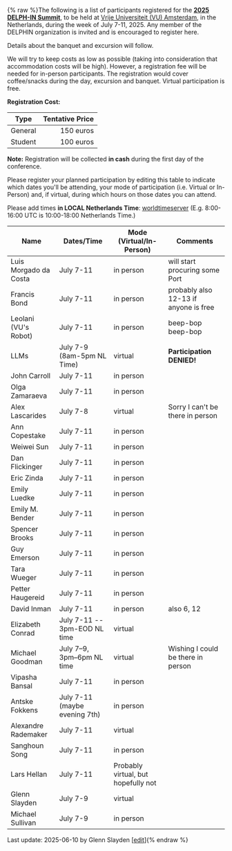 {% raw %}The following is a list of participants registered for the [**2025 DELPH-IN Summit**](https://delph-in.github.io/docs/summits/AmsterdamTop), to be held at [Vrije Universiteit (VU) Amsterdam](https://vu.nl/en), in the Netherlands, during the week of July 7-11, 2025.  Any member of the DELPHIN organization is invited and is encouraged to register here.

Details about the banquet and excursion will follow.

We will try to keep costs as low as possible (taking into consideration that accommodation costs will be high). However, a registration fee will be needed for in-person participants. The registration would cover coffee/snacks during the day, excursion and banquet. Virtual participation is free.

**Registration Cost:**

| Type    | Tentative Price |
|---------|----------------:|
| General | 150 euros       |
| Student | 100 euros       |

**Note:** Registration will be collected **in cash** during the first day of the conference. 

Please register your planned participation by editing this table to indicate which dates you'll
be attending, your mode of participation (i.e. Virtual or In-Person) and, if virtual, during which hours on those dates you can attend.

Please add times **in LOCAL Netherlands Time**:
[worldtimeserver](https://www.worldtimeserver.com/meeting-planner-times.aspx?Day=7&Mon=7&Y=2024&L0=UTC&L1=NL&L2=SG&L3=BR-RJ&L4=US-WA&L5=&L6=&L7=) (E.g. 8:00-16:00 UTC is 10:00-18:00 Netherlands Time.)

| Name | Dates/Time | Mode (Virtual/In-Person) | Comments |
|-------|------|-----|---------|
|Luis Morgado da Costa|July 7-11|in person | will start procuring some Port |
|Francis Bond|July 7-11 | in person |probably also 12-13 if anyone is free|
|Leolani (VU's Robot)|July 7-11| in person | beep-bop beep-bop |
|LLMs |July 7-9 (8am-5pm NL Time)| virtual | **Participation DENIED!** |
|John Carroll|July 7-11|in person | |
|Olga Zamaraeva|July 7-11|in person | |
|Alex Lascarides| July 7-8| virtual | Sorry I can't be there in person |
|Ann Copestake|July 7-11|in person | |
|Weiwei Sun|July 7-11|in person| |
|Dan Flickinger|July 7-11|in person | |
|Eric Zinda|July 7-11|in person | |
|Emily Luedke|July 7-11|in person | |
|Emily M. Bender|July 7-11|in person| |
|Spencer Brooks|July 7-11|in person | |
|Guy Emerson|July 7-11|in person||
|Tara Wueger|July 7-11|in person||
|Petter Haugereid|July 7-11|in person||
|David Inman|July 7-11|in person|also 6, 12|
|Elizabeth Conrad|July 7-11 -- 3pm-EOD NL time|virtual| |
|Michael Goodman|July 7&ndash;9, 3pm&ndash;6pm NL time|virtual| Wishing I could be there in person |
|Vipasha Bansal|July 7-11|in person||
|Antske Fokkens| July 7-11 (maybe evening 7th)|in person||
|Alexandre Rademaker| July 7-11|virtual||
|Sanghoun Song|July 7-11|in person||
|Lars Hellan | July 7-11 | Probably virtual, but hopefully not ||
|Glenn Slayden| July 7-9 | virtual ||
|Michael Sullivan | July 7-9 | in person ||

Last update: 2025-06-10 by Glenn Slayden [[edit](https://github.com/delph-in/docs/wiki/AmsterdamParticipants/_edit)]{% endraw %}